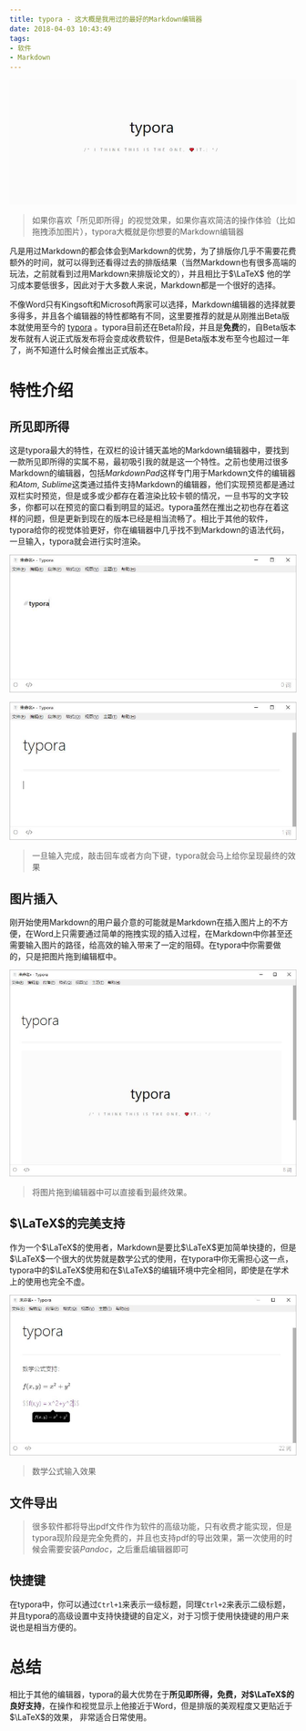 ```yaml
---
title: typora - 这大概是我用过的最好的Markdown编辑器
date: 2018-04-03 10:43:49
tags: 
- 软件
- Markdown
---
```


![typora](../uploads/typora.jpg)

> 如果你喜欢「所见即所得」的视觉效果，如果你喜欢简洁的操作体验（比如拖拽添加图片），typora大概就是你想要的Markdown编辑器

<!--more-->

凡是用过Markdown的都会体会到Markdown的优势，为了排版你几乎不需要花费额外的时间，就可以得到还看得过去的排版结果（当然Markdown也有很多高端的玩法，之前就看到过用Markdown来排版论文的），并且相比于$\LaTeX$ 他的学习成本要低很多，因此对于大多数人来说，Markdown都是一个很好的选择。

不像Word只有Kingsoft和Microsoft两家可以选择，Markdown编辑器的选择就要多得多，并且各个编辑器的特性都略有不同，这里要推荐的就是从刚推出Beta版本就使用至今的 [typora](https://www.typora.io/) 。typora目前还在Beta阶段，并且是**免费**的，自Beta版本发布就有人说正式版发布将会变成收费软件，但是Beta版本发布至今也超过一年了，尚不知道什么时候会推出正式版本。

# 特性介绍 

## 所见即所得

这是typora最大的特性，在双栏的设计铺天盖地的Markdown编辑器中，要找到一款所见即所得的实属不易，最初吸引我的就是这一个特性。之前也使用过很多Markdown的编辑器，包括*MarkdownPad*这样专门用于Markdown文件的编辑器和*Atom*, *Sublime*这类通过插件支持Markdown的编辑器，他们实现预览都是通过双栏实时预览，但是或多或少都存在着渲染比较卡顿的情况，一旦书写的文字较多，你都可以在预览的窗口看到明显的延迟。typora虽然在推出之初也存在着这样的问题，但是更新到现在的版本已经是相当流畅了。相比于其他的软件，typora给你的视觉体验更好，你在编辑器中几乎找不到Markdown的语法代码，一旦输入，typora就会进行实时渲染。

![1](../uploads/1.jpg)

![2](../uploads/2.jpg)

> 一旦输入完成，敲击回车或者方向下键，typora就会马上给你呈现最终的效果

## 图片插入

刚开始使用Markdown的用户最介意的可能就是Markdown在插入图片上的不方便，在Word上只需要通过简单的拖拽实现的插入过程，在Markdown中你甚至还需要输入图片的路径，给高效的输入带来了一定的阻碍。在typora中你需要做的，只是把图片拖到编辑框中。

![3](../uploads/3.jpg)

> 将图片拖到编辑器中可以直接看到最终效果。

## $\LaTeX$的完美支持

作为一个$\LaTeX$的使用者，Markdown是要比$\LaTeX$更加简单快捷的，但是$\LaTeX$一个很大的优势就是数学公式的使用，在typora中你无需担心这一点，typora中的$\LaTeX$使用和在$\LaTeX$的编辑环境中完全相同，即使是在学术上的使用也完全不虚。

![4](../uploads/4.jpg)

> 数学公式输入效果

## 文件导出

> 很多软件都将导出pdf文件作为软件的高级功能，只有收费才能实现，但是typora现阶段是完全免费的，并且也支持pdf的导出效果，第一次使用的时候会需要安装*Pandoc*，之后重启编辑器即可

## 快捷键

在typora中，你可以通过`Ctrl+1`来表示一级标题，同理`Ctrl+2`来表示二级标题，并且typora的高级设置中支持快捷键的自定义，对于习惯于使用快捷键的用户来说也是相当方便的。 

# 总结

相比于其他的编辑器，typora的最大优势在于**所见即所得，免费，对$\LaTeX$的良好支持**，在操作和视觉显示上他接近于Word，但是排版的美观程度又更贴近于$\LaTeX$的效果， 非常适合日常使用。